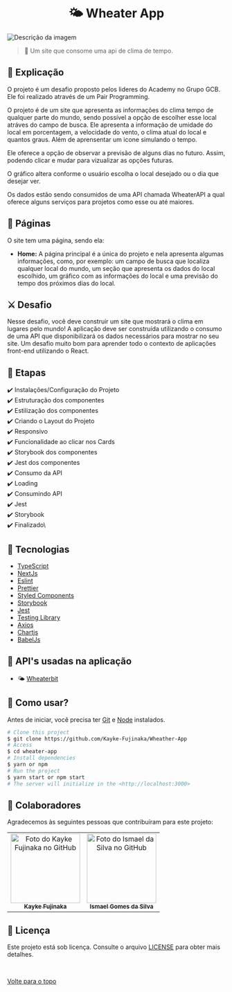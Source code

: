 <h1 align="center">🌤 Wheater App</h1>

<img src="./public/img.jpeg" alt="Descrição da imagem">

> 🔎 Um site que consome uma api de clima de tempo.

## :page_facing_up: Explicação
O projeto é um desafio proposto pelos lideres do Academy no Grupo GCB. Ele foi realizado através de um Pair Programming.

O projeto é de um site que apresenta as informações do clima tempo de qualquer parte do mundo, sendo possível a opção de escolher esse local atráves do campo de busca. Ele apresenta a informação de umidade do local em porcentagem, a velocidade do vento, o clima atual do local e quantos graus. Além de aprensentar um icone simulando o tempo.

Ele oferece a opção de observar a previsão de alguns dias no futuro. Assim, podendo clicar e mudar para vizualizar as opções futuras. 

O gráfico altera conforme o usuário escolha o local desejado ou o dia que desejar ver.

Os dados estão sendo consumidos de uma API chamada WheaterAPI a qual oferece alguns serviços para projetos como esse ou até maiores.

## 📁 Páginas

O site tem uma página, sendo ela:

- **Home:** A página principal é a única do projeto e nela apresenta algumas informações, como, por exemplo: um campo de busca que localiza qualquer local do mundo, um seção que apresenta os dados do local escolhido, um gráfico com as informações do local e uma previsão do tempo dos próximos dias do local.

## ⚔️ Desafio

Nesse desafio, você deve construir um site que mostrará o clima em lugares pelo mundo! A aplicação deve ser construída utilizando o consumo de uma API que disponibilizará os dados necessários para mostrar no seu site. Um desafio muito bom para aprender todo o contexto de aplicações front-end utilizando o React.

## 🎯 Etapas

:heavy_check_mark: Instalações/Configuração do Projeto\
:heavy_check_mark: Estruturação dos componentes\
:heavy_check_mark: Estilização dos componentes\
:heavy_check_mark: Criando o Layout do Projeto\
:heavy_check_mark: Responsivo\
:heavy_check_mark: Funcionalidade ao clicar nos Cards\
:heavy_check_mark: Storybook dos componentes\
:heavy_check_mark: Jest dos componentes\
:heavy_check_mark: Consumo da API\
:heavy_check_mark: Loading\
:heavy_check_mark: Consumindo API\
:heavy_check_mark: Jest\
:heavy_check_mark: Storybook\
:heavy_check_mark: Finalizado\

## 🚀 Tecnologias

- [TypeScript](https://www.typescriptlang.org/docs/)
- [NextJs](https://nextjs.org/docs)
- [Eslint](https://eslint.org/docs/latest/user-guide/getting-started)
- [Prettier](https://prettier.io/docs/en/)
- [Styled Components](https://styled-components.com/docs)
- [Storybook](https://storybook.js.org/docs/ember/get-started/introduction)
- [Jest](https://jestjs.io/pt-BR/docs/getting-started)
- [Testing Library](https://testing-library.com/docs/react-testing-library/intro/)
- [Axios](https://axios-http.com/docs/intro)
- [Chartjs](https://www.chartjs.org/)
- [BabelJs](https://babeljs.io/)

## 📡 API'𝘀 usadas na aplicação

- 🌤 [Wheaterbit](https://www.weatherbit.io/)

## :closed_book: Como usar?

Antes de iniciar, você precisa ter [Git](https://git-scm.com) e [Node](https://nodejs.org/en/) instalados.

```bash
# Clone this project
$ git clone https://github.com/Kayke-Fujinaka/Wheather-App
# Access
$ cd wheater-app
# Install dependencies
$ yarn or npm
# Run the project
$ yarn start or npm start
# The server will initialize in the <http://localhost:3000>
```

## 🤝 Colaboradores

Agradecemos às seguintes pessoas que contribuíram para este projeto:

<table>
  <tr>
    <td align="center">
      <a href="#">
        <img src="https://avatars.githubusercontent.com/u/98772000?s=400&u=80de9af672be7f75cc7a546838552cf63d5b82fe&v=4" width="160px;" alt="Foto do Kayke Fujinaka no GitHub"/><br>
        <sub>
          <b>Kayke Fujinaka</b>
        </sub>
      </a>
    </td>
    <td align="center">
      <a href="#">
        <img src="https://avatars.githubusercontent.com/u/97638555?v=4" width="160px;" alt="Foto do Ismael da Silva no GitHub"/><br>
        <sub>
          <b>Ismael Gomes da Silva</b>
        </sub>
      </a>
    </td>
  </tr>
</table>

## 📝 Licença

Este projeto está sob licença. Consulte o arquivo [LICENSE](LICENSE.md) para obter mais detalhes.

&#xa0;

<a href="#top">Volte para o topo</a>
